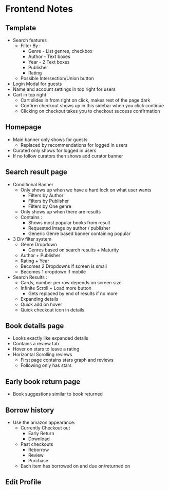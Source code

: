 # Frontend Notes

## Template

* Search features
    * Filter By :
        * Genre - List genres, checkbox
        * Author - Text boxes
        * Year - 2 Text boxes
        * Publisher
        * Rating
    * Possible Intersection/Union button
* Login Modal for guests
* Name and account settings in top right for users
* Cart in top right
    * Cart slides in from right on click, makes rest of the page dark
    * Confirm checkout shows up in this sidebar when you click continue
    * Clicking on checkout takes you to checkout success confirmation

## Homepage

* Main banner only shows for guests
    * Replaced by recommendations for logged in users
* Curated only shows for logged in users
* If no follow curators then shows add curator banner

## Search result page

* Conditional Banner
    * Only shows up when we have a hard lock on what user wants
        + Filters by Author
        + Filters by Publisher
        + Filters by One genre
    * Only shows up when there are results
    * Contains :
        + Shows most popular books from result
        + Requested image by author / publisher
        + Generic Genre based banner containing popular
* 3 Div filter system
    * Genre Dropdown
        * Genres based on search results + Maturity
    * Author + Publisher
    * Rating + Year
    * Becomes 2 Dropdowns if screen is small
    * Becomes 1 dropdown if mobile
* Search Results :
    * Cards, number per row depends on screen size
    * Infinite Scroll + Load more button
        + Gets replaced by end of results if no more
    * Expanding details
    * Quick add on hover
    * Quick checkout icon in details

## Book details page

* Looks exactly like expanded details
* Contains a review tab
* Hover on stars to leave a rating
* Horizontal Scrolling reviews
    + First page contains stars graph and reviews
    + Following only has stars

## Early book return page

* Book suggestions similar to book returned

## Borrow history

* Use the amazon appearance:
    * Currently Checkout out
        * Early Return
        * Download
    * Past checkouts
        * Reborrow
        * Review
        * Purchase
    * Each item has borrowed on and due on/returned on

## Edit Profile
